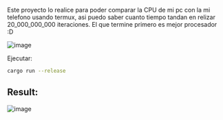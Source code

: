 Este proyecto lo realice para poder comparar la CPU de mi pc con la mi telefono usando termux, asi puedo saber cuanto tiempo tandan en relizar 20_000_000_000 iteraciones.
El que termine primero es mejor procesador :D

![image](https://github.com/user-attachments/assets/f3d7b469-96c6-4e8e-85b0-b3bab46088a4)


Ejecutar:
```sh
cargo run --release
```

## Result:

![image](https://github.com/user-attachments/assets/49405dff-0b10-454a-95ae-d8bc7b45722d)

